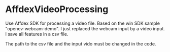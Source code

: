 # AffdexVideoProcessing
Use Affdex SDK for processing a video file. 
Based on the win SDK sample "opencv-webcam-demo". 
I just replaced the webcam input by a video input. 
I save all features in a csv file. 

The path to the csv file and the input vido must be changed in the code. 
